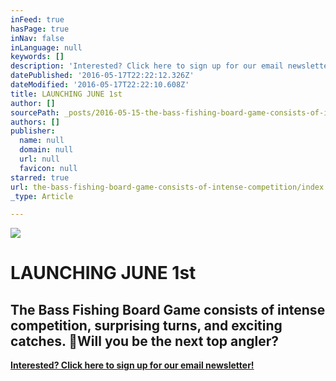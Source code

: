 ```yaml
---
inFeed: true
hasPage: true
inNav: false
inLanguage: null
keywords: []
description: 'Interested? Click here to sign up for our email newsletter!'
datePublished: '2016-05-17T22:22:12.326Z'
dateModified: '2016-05-17T22:22:10.608Z'
title: LAUNCHING JUNE 1st
author: []
sourcePath: _posts/2016-05-15-the-bass-fishing-board-game-consists-of-intense-competition.md
authors: []
publisher:
  name: null
  domain: null
  url: null
  favicon: null
starred: true
url: the-bass-fishing-board-game-consists-of-intense-competition/index.html
_type: Article

---
```

![](https://the-grid-user-content.s3-us-west-2.amazonaws.com/380785a1-b0b3-411a-ac51-ed0821c6bfee.jpg)

# LAUNCHING JUNE 1st

## The Bass Fishing Board Game consists of intense competition, surprising turns, and exciting catches. Will you be the next top angler?

[**Interested? Click here to sign up for our email newsletter!**][0]

[0]: http://eepurl.com/b1XUBn